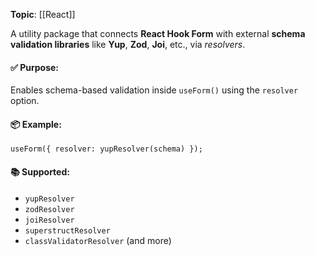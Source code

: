 **Topic**: [[React]]

A utility package that connects **React Hook Form** with external **schema validation libraries** like **Yup**, **Zod**, **Joi**, etc., via _resolvers_.
#### ✅ Purpose:
 Enables schema-based validation inside `useForm()` using the `resolver` option.
#### 📦 Example:

```tsx
useForm({ resolver: yupResolver(schema) });
```

#### 📚 Supported:

- `yupResolver`
- `zodResolver`
- `joiResolver`
- `superstructResolver`
- `classValidatorResolver` (and more)